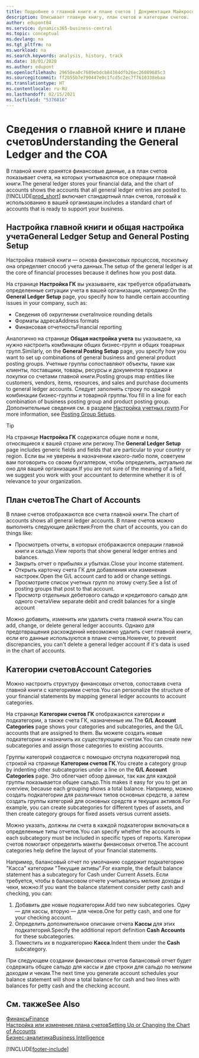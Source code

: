 ```yaml
---
title: Подробнее о главной книге и плане счетов | Документация Майкрософт
description: Описывает главную книгу, план счетов и категории счетов.
author: edupont04
ms.service: dynamics365-business-central
ms.topic: conceptual
ms.devlang: na
ms.tgt_pltfrm: na
ms.workload: na
ms.search.keywords: analysis, history, track
ms.date: 10/01/2020
ms.author: edupont
ms.openlocfilehash: 29658ea0c7689ebdcb84384dfb26ec26089685c3
ms.sourcegitcommit: ff2b55b7e790447e0c1fcd5c2ec7f7610338ebaa
ms.translationtype: HT
ms.contentlocale: ru-RU
ms.lasthandoff: 02/15/2021
ms.locfileid: "5376816"
---
```

# <a name="understanding-the-general-ledger-and-the-coa"></a><span data-ttu-id="cb322-103">Сведения о главной книге и плане счетов</span><span class="sxs-lookup"><span data-stu-id="cb322-103">Understanding the General Ledger and the COA</span></span>

<span data-ttu-id="cb322-104">В главной книге хранятся финансовые данные, а в план счетов показывает счета, на которых учитываются все операции главной книги.</span><span class="sxs-lookup"><span data-stu-id="cb322-104">The general ledger stores your financial data, and the chart of accounts shows the accounts that all general ledger entries are posted to.</span></span> [!INCLUDE[prod_short](includes/prod_short.md)] <span data-ttu-id="cb322-105">включает стандартный план счетов, готовый к использованию в вашей организации.</span><span class="sxs-lookup"><span data-stu-id="cb322-105">includes a standard chart of accounts that is ready to support your business.</span></span>

## <a name="general-ledger-setup-and-general-posting-setup"></a><span data-ttu-id="cb322-106">Настройка главной книги и общая настройка учета</span><span class="sxs-lookup"><span data-stu-id="cb322-106">General Ledger Setup and General Posting Setup</span></span>

<span data-ttu-id="cb322-107">Настройка главной книги — основа финансовых процессов, поскольку она определяет способ учета данных.</span><span class="sxs-lookup"><span data-stu-id="cb322-107">The setup of the general ledger is at the core of financial processes because it defines how you post data.</span></span>  

<span data-ttu-id="cb322-108">На странице **Настройка ГК** вы указываете, как требуется обрабатывать определенные ситуации учета в вашей организации, например:</span><span class="sxs-lookup"><span data-stu-id="cb322-108">On the **General Ledger Setup** page, you specify how to handle certain accounting issues in your company, such as:</span></span>  

* <span data-ttu-id="cb322-109">Сведения об округлении счета</span><span class="sxs-lookup"><span data-stu-id="cb322-109">Invoice rounding details</span></span>  
* <span data-ttu-id="cb322-110">Форматы адреса</span><span class="sxs-lookup"><span data-stu-id="cb322-110">Address formats</span></span>  
* <span data-ttu-id="cb322-111">Финансовая отчетность</span><span class="sxs-lookup"><span data-stu-id="cb322-111">Financial reporting</span></span>  

<span data-ttu-id="cb322-112">Аналогично на странице **Общая настройка учета** вы указываете, ка нужно настроить комбинации общих бизнес-групп и общих товарных групп.</span><span class="sxs-lookup"><span data-stu-id="cb322-112">Similarly, on the **General Posting Setup** page, you specify how you want to set up combinations of general business and general product posting groups.</span></span> <span data-ttu-id="cb322-113">Учетные группы сопоставляют объекты, такие как клиенты, поставщики, товары, ресурсы и документов продажи и покупки со счетами главной книги.</span><span class="sxs-lookup"><span data-stu-id="cb322-113">Posting groups map entities like customers, vendors, items, resources, and sales and purchase documents to general ledger accounts.</span></span> <span data-ttu-id="cb322-114">Следует заполнять строку по каждой комбинации бизнес-группы и товарной группы.</span><span class="sxs-lookup"><span data-stu-id="cb322-114">You fill in a line for each combination of business posting group and product posting group.</span></span> <span data-ttu-id="cb322-115">Дополнительные сведения см. в разделе [Настройка учетных групп](finance-posting-groups.md).</span><span class="sxs-lookup"><span data-stu-id="cb322-115">For more information, see [Posting Group Setups](finance-posting-groups.md).</span></span>  

> [!TIP]
> <span data-ttu-id="cb322-116">На странице **Настройка ГК** содержатся общие поля и поля, относящиеся к вашей стране или региону.</span><span class="sxs-lookup"><span data-stu-id="cb322-116">The **General Ledger Setup** page includes generic fields and fields that are particular to your country or region.</span></span> <span data-ttu-id="cb322-117">Если вы не уверены в назначении какого-либо поля, советуем вам поговорить со своим бухгалтером, чтобы определить, актуально ли оно для вашей организации.</span><span class="sxs-lookup"><span data-stu-id="cb322-117">If you are not sure of the meaning of a field, we suggest you work with your accountant to determine whether it is of relevance to your organization.</span></span>  

## <a name="the-chart-of-accounts"></a><span data-ttu-id="cb322-118">План счетов</span><span class="sxs-lookup"><span data-stu-id="cb322-118">The Chart of Accounts</span></span>

<span data-ttu-id="cb322-119">В плане счетов отображаются все счета главной книги.</span><span class="sxs-lookup"><span data-stu-id="cb322-119">The chart of accounts shows all general ledger accounts.</span></span> <span data-ttu-id="cb322-120">В плане счетов можно выполнять следующие действия:</span><span class="sxs-lookup"><span data-stu-id="cb322-120">From the chart of accounts, you can do things like:</span></span>  

* <span data-ttu-id="cb322-121">Просмотреть отчеты, в которых отображаются операции главной книги и сальдо.</span><span class="sxs-lookup"><span data-stu-id="cb322-121">View reports that show general ledger entries and balances.</span></span>  
* <span data-ttu-id="cb322-122">Закрыть отчет о прибылях и убытках.</span><span class="sxs-lookup"><span data-stu-id="cb322-122">Close your income statement.</span></span>  
* <span data-ttu-id="cb322-123">Открыть карточку счета ГК для добавления или изменения настроек.</span><span class="sxs-lookup"><span data-stu-id="cb322-123">Open the G/L account card to add or change settings.</span></span>  
* <span data-ttu-id="cb322-124">Просмотрите список учетных групп по этому счету.</span><span class="sxs-lookup"><span data-stu-id="cb322-124">See a list of posting groups that post to that account.</span></span>
* <span data-ttu-id="cb322-125">Просмотр отдельных дебетового сальдо и кредитового сальдо для одного счета</span><span class="sxs-lookup"><span data-stu-id="cb322-125">View separate debit and credit balances for a single account</span></span>  

<span data-ttu-id="cb322-126">Можно добавить, изменить или удалить счета главной книги.</span><span class="sxs-lookup"><span data-stu-id="cb322-126">You can add, change, or delete general ledger accounts.</span></span> <span data-ttu-id="cb322-127">Однако для предотвращения расхождений невозможно удалить счет главной книги, если его данные используются в плане счетов.</span><span class="sxs-lookup"><span data-stu-id="cb322-127">However, to prevent discrepancies, you can't delete a general ledger account if it's data is used in the chart of accounts.</span></span>  

## <a name="account-categories"></a><span data-ttu-id="cb322-128">Категории счетов</span><span class="sxs-lookup"><span data-stu-id="cb322-128">Account Categories</span></span>

<span data-ttu-id="cb322-129">Можно настроить структуру финансовых отчетов, сопоставив счета главной книги с категориями счетов.</span><span class="sxs-lookup"><span data-stu-id="cb322-129">You can personalize the structure of your financial statements by mapping general ledger accounts to account categories.</span></span>  

<span data-ttu-id="cb322-130">На странице **Категории счетов ГК** отображаются категории и подкатегории, а также счета ГК, назначенные им.</span><span class="sxs-lookup"><span data-stu-id="cb322-130">The **G/L Account Categories** page shows your categories and subcategories, and the G/L accounts that are assigned to them.</span></span> <span data-ttu-id="cb322-131">Вы можете создать новые подкатегории и назначить их существующим счетам.</span><span class="sxs-lookup"><span data-stu-id="cb322-131">You can create new subcategories and assign those categories to existing accounts.</span></span>  

<span data-ttu-id="cb322-132">Группы категорий создаются с помощью отступа подкатегорий под строкой на странице **Категории счетов ГК**.</span><span class="sxs-lookup"><span data-stu-id="cb322-132">You create a category group by indenting other subcategories under a line on the **G/L Account Categories** page.</span></span> <span data-ttu-id="cb322-133">Это облегчает обзор данных, так как для каждой группы показывается общее сальдо.</span><span class="sxs-lookup"><span data-stu-id="cb322-133">This makes it easy for you to get an overview, because each grouping shows a total balance.</span></span> <span data-ttu-id="cb322-134">Например, можно создать подкатегории для различных типов основных средств, а затем создать группы категорий для основных средств и текущих активов.</span><span class="sxs-lookup"><span data-stu-id="cb322-134">For example, you can create subcategories for different types of assets, and then create category groups for fixed assets versus current assets.</span></span>  

<span data-ttu-id="cb322-135">Можно указать, должны ли счета в каждой подкатегории включаться в определенные типы отчетов.</span><span class="sxs-lookup"><span data-stu-id="cb322-135">You can specify whether the accounts in each subcategory must be included in specific types of reports.</span></span> <span data-ttu-id="cb322-136">Категории счетов помогают определить макеты финансовых отчетов.</span><span class="sxs-lookup"><span data-stu-id="cb322-136">The account categories help define the layout of your financial statements.</span></span>  

<span data-ttu-id="cb322-137">Например, балансовый отчет по умолчанию содержит подкатегорию "Касса" категории "Текущие активы".</span><span class="sxs-lookup"><span data-stu-id="cb322-137">For example, the default balance statement has a subcategory for Cash under Current Assets.</span></span> <span data-ttu-id="cb322-138">Если требуется, чтобы в балансовом отчете учитывались мелкие доходы и чеки, можно:</span><span class="sxs-lookup"><span data-stu-id="cb322-138">If you want the balance statement consider petty cash and checking, you can:</span></span>  

1. <span data-ttu-id="cb322-139">Добавить две новые подкатегории.</span><span class="sxs-lookup"><span data-stu-id="cb322-139">Add two new subcategories.</span></span> <span data-ttu-id="cb322-140">Одну — для кассы, вторую — для чеков.</span><span class="sxs-lookup"><span data-stu-id="cb322-140">One for petty cash, and one for your checking account.</span></span>  
2. <span data-ttu-id="cb322-141">Определить дополнительное описание отчета **Кассы** для этих подкатегорий.</span><span class="sxs-lookup"><span data-stu-id="cb322-141">Specify the additional report definition **Cash Accounts** for these subcategories.</span></span>  
3. <span data-ttu-id="cb322-142">Поместить их в подкатегорию **Касса**.</span><span class="sxs-lookup"><span data-stu-id="cb322-142">Indent them under the **Cash** subcategory.</span></span>  

<span data-ttu-id="cb322-143">При следующем создании финансовых отчетов балансовый отчет будет содержать общее сальдо для кассы и две строки для сальдо по мелким доходам и чекам.</span><span class="sxs-lookup"><span data-stu-id="cb322-143">The next time you generate account schedules your balance statement will show a total balance for cash and two lines with balances for petty cash and the checking account.</span></span>  

## <a name="see-also"></a><span data-ttu-id="cb322-144">См. также</span><span class="sxs-lookup"><span data-stu-id="cb322-144">See Also</span></span>

[<span data-ttu-id="cb322-145">Финансы</span><span class="sxs-lookup"><span data-stu-id="cb322-145">Finance</span></span>](finance.md)  
[<span data-ttu-id="cb322-146">Настройка или изменение плана счетов</span><span class="sxs-lookup"><span data-stu-id="cb322-146">Setting Up or Changing the Chart of Accounts</span></span>](finance-setup-chart-accounts.md)  
[<span data-ttu-id="cb322-147">Бизнес-аналитика</span><span class="sxs-lookup"><span data-stu-id="cb322-147">Business Intelligence</span></span>](bi.md)  


[!INCLUDE[footer-include](includes/footer-banner.md)]